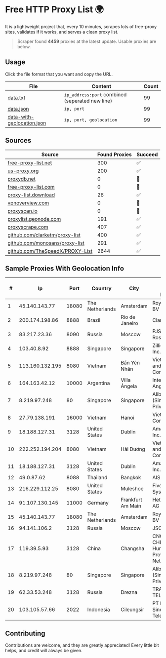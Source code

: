 
# Free HTTP Proxy List 🌍

It is a lightweight project that, every 10 minutes, scrapes lots of free-proxy sites, validates if it works, and serves a clean proxy list.


> Scraper found **4459** proxies at the latest update. Usable proxies are below.

## Usage

Click the file format that you want and copy the URL.


|File|Content|Count|
|----|-------|-----|
|[data.txt](https://raw.githubusercontent.com/themiralay/Proxy-List-World/master/data.txt)|`ip_address:port` combined (seperated new line)|99|
|[data.json](https://raw.githubusercontent.com/themiralay/Proxy-List-World/master/data.json)|`ip, port`|99|
|[data-with-geolocation.json](https://raw.githubusercontent.com/themiralay/Proxy-List-World/master/data-with-geolocation.json)|`ip, port, geolocation`|99|

## Sources

|Source|Found Proxies|Succeed|
|------|-------------|-------|
|[free-proxy-list.net](https://free-proxy-list.net)|300|✅|
|[us-proxy.org](https://www.us-proxy.org)|200|✅|
|[proxydb.net](http://proxydb.net)|0|🚫|
|[free-proxy-list.com](https://free-proxy-list.com/?page=&port=&type%5B%5D=http&type%5B%5D=https&up_time=0&search=Search)|0|🚫|
|[proxy-list.download](https://www.proxy-list.download/HTTP)|26|✅|
|[vpnoverview.com](https://vpnoverview.com/privacy/anonymous-browsing/free-proxy-servers)|0|🚫|
|[proxyscan.io](https://www.proxyscan.io)|0|🚫|
|[proxylist.geonode.com](https://proxylist.geonode.com/api/proxy-list?limit=300&page=1&sort_by=lastChecked&sort_type=desc&protocols=http,https)|191|✅|
|[proxyscrape.com](https://api.proxyscrape.com/v2/?request=displayproxies&protocol=http&timeout=10000&country=all&ssl=all&anonymity=all)|407|✅|
|[github.com/clarketm/proxy-list](https://raw.githubusercontent.com/clarketm/proxy-list/master/proxy-list-raw.txt)|400|✅|
|[github.com/monosans/proxy-list](https://raw.githubusercontent.com/monosans/proxy-list/main/proxies/http.txt)|291|✅|
|[github.com/TheSpeedX/PROXY-List](https://raw.githubusercontent.com/TheSpeedX/PROXY-List/master/http.txt)|2644|✅|


## Sample Proxies With Geolocation Info

|#|Ip|Port|Country|City|Internet Service Provider|
|-|--|----|-------|----|-------------------------|
|1|45.140.143.77|18080|The Netherlands|Amsterdam|RoyaleHosting BV|
|2|200.174.198.86|8888|Brazil|Rio de Janeiro|Claro S.A|
|3|83.217.23.36|8090|Russia|Moscow|PJSC Rostelecom|
|4|103.40.8.92|8888|Singapore|Singapore|Zillion Network Inc.|
|5|113.160.132.195|8080|Vietnam|Bẩn Yên Nhân|VietNam Post and Telecom Corporation|
|6|164.163.42.12|10000|Argentina|Villa Ángela|Interret Villa Angela SRL|
|7|8.219.97.248|80|Singapore|Singapore|Alibaba Cloud (Singapore) Private Limited|
|8|27.79.138.191|16000|Vietnam|Hanoi|Viettel Corporation|
|9|18.188.127.31|3128|United States|Dublin|Amazon.com, Inc.|
|10|222.252.194.204|8080|Vietnam|Hải Dương|VietNam Post and Telecom Corporation|
|11|18.188.127.31|3128|United States|Dublin|Amazon.com, Inc.|
|12|49.0.87.62|8088|Thailand|Bangkok|AIS-Fibre|
|13|216.229.112.25|8080|United States|Muleshoe|Five Area Systems, LLC|
|14|91.107.130.145|11000|Germany|Frankfurt Am Main|Hetzner Online AG|
|15|45.140.143.77|18080|The Netherlands|Amsterdam|RoyaleHosting BV|
|16|94.141.106.2|3128|Russia|Moscow|JSC Mastertel|
|17|119.39.5.93|3128|China|Changsha|CNC Group CHINA169 Hunan Province Network|
|18|8.219.97.248|80|Singapore|Singapore|Alibaba Cloud (Singapore) Private Limited|
|19|62.33.53.248|3128|Russia|Drezna|TRANS-TELECOM|
|20|103.105.57.66|2022|Indonesia|Cileungsir|PT Lambda Sinergi Telekomunikasi|



## Contributing

Contributions are welcome, and they are greatly appreciated! Every
little bit helps, and credit will always be given.

